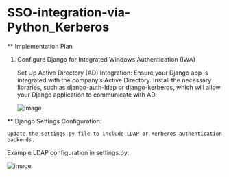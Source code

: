 # SSO-integration-via-Python_Kerberos

** Implementation Plan
1. Configure Django for Integrated Windows Authentication (IWA)

    Set Up Active Directory (AD) Integration:
        Ensure your Django app is integrated with the company’s Active Directory.
        Install the necessary libraries, such as django-auth-ldap or django-kerberos, which will allow your Django application to communicate with AD.

   ![image](https://github.com/user-attachments/assets/b13bd1a6-ced8-43f7-aa85-0921349eae84)

** Django Settings Configuration:

    Update the settings.py file to include LDAP or Kerberos authentication backends.

Example LDAP configuration in settings.py:

![image](https://github.com/user-attachments/assets/e54a5207-a22d-485e-8671-fcff4038a537)


